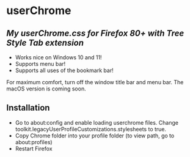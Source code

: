 # userChrome
## _My userChrome.css for Firefox 80+ with Tree Style Tab extension_
- Works nice on Windows 10 and 11!
- Supports menu bar!
- Supports all uses of the bookmark bar!

For maximum comfort, turn off the window title bar and menu bar. The macOS version is coming soon.

## Installation
- Go to about:config and enable loading userchrome files. Change toolkit.legacyUserProfileCustomizations.stylesheets to true.
- Copy Chrome folder into your profile folder (to view path, go to about:profiles)
- Restart Firefox
